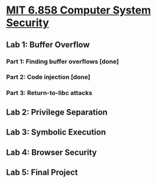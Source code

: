# [MIT 6.858 Computer System Security](https://css.csail.mit.edu/6.858/2022/)
## Lab 1: Buffer Overflow
### Part 1: Finding buffer overflows **[done]**
### Part 2: Code injection **[done]**
### Part 3: Return-to-libc attacks
## Lab 2: Privilege Separation
## Lab 3: Symbolic Execution
## Lab 4: Browser Security
## Lab 5: Final Project 